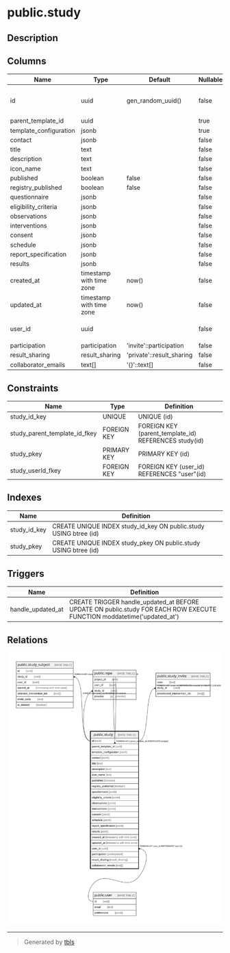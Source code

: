 # public.study

## Description

## Columns

| Name | Type | Default | Nullable | Children | Parents | Comment |
| ---- | ---- | ------- | -------- | -------- | ------- | ------- |
| id | uuid | gen_random_uuid() | false | [public.study](public.study.md) [public.study_subject](public.study_subject.md) [public.repo](public.repo.md) [public.study_invite](public.study_invite.md) |  |  |
| parent_template_id | uuid |  | true |  | [public.study](public.study.md) |  |
| template_configuration | jsonb |  | true |  |  |  |
| contact | jsonb |  | false |  |  |  |
| title | text |  | false |  |  |  |
| description | text |  | false |  |  |  |
| icon_name | text |  | false |  |  |  |
| published | boolean | false | false |  |  |  |
| registry_published | boolean | false | false |  |  |  |
| questionnaire | jsonb |  | false |  |  |  |
| eligibility_criteria | jsonb |  | false |  |  |  |
| observations | jsonb |  | false |  |  |  |
| interventions | jsonb |  | false |  |  |  |
| consent | jsonb |  | false |  |  |  |
| schedule | jsonb |  | false |  |  |  |
| report_specification | jsonb |  | false |  |  |  |
| results | jsonb |  | false |  |  |  |
| created_at | timestamp with time zone | now() | false |  |  |  |
| updated_at | timestamp with time zone | now() | false |  |  |  |
| user_id | uuid |  | false |  | [public.user](public.user.md) | UserId of study creator |
| participation | participation | 'invite'::participation | false |  |  |  |
| result_sharing | result_sharing | 'private'::result_sharing | false |  |  |  |
| collaborator_emails | text[] | '{}'::text[] | false |  |  |  |

## Constraints

| Name | Type | Definition |
| ---- | ---- | ---------- |
| study_id_key | UNIQUE | UNIQUE (id) |
| study_parent_template_id_fkey | FOREIGN KEY | FOREIGN KEY (parent_template_id) REFERENCES study(id) |
| study_pkey | PRIMARY KEY | PRIMARY KEY (id) |
| study_userId_fkey | FOREIGN KEY | FOREIGN KEY (user_id) REFERENCES "user"(id) |

## Indexes

| Name | Definition |
| ---- | ---------- |
| study_id_key | CREATE UNIQUE INDEX study_id_key ON public.study USING btree (id) |
| study_pkey | CREATE UNIQUE INDEX study_pkey ON public.study USING btree (id) |

## Triggers

| Name | Definition |
| ---- | ---------- |
| handle_updated_at | CREATE TRIGGER handle_updated_at BEFORE UPDATE ON public.study FOR EACH ROW EXECUTE FUNCTION moddatetime('updated_at') |

## Relations

![er](public.study.svg)

---

> Generated by [tbls](https://github.com/k1LoW/tbls)

